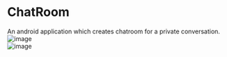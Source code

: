 # ChatRoom
An android application which creates chatroom for a private conversation.<br/>
![image](https://user-images.githubusercontent.com/64903405/96451459-3cf22180-1235-11eb-9a09-b6de0026c6de.png)<br/>
![image](https://user-images.githubusercontent.com/64903405/96452499-b8080780-1236-11eb-9fbb-780f84e47ec3.png)

